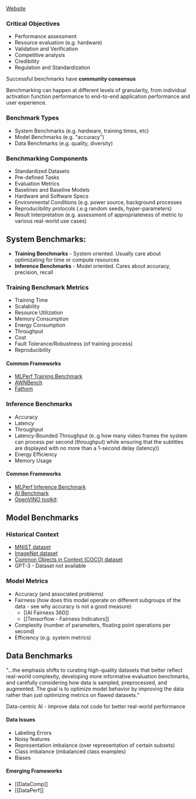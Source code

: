 [Website](https://mlsysbook.ai/contents/benchmarking/benchmarking.html)

### Critical Objectives
* Performance assessment
* Resource evaluation (e.g. hardware)
* Validation and Verification
* Competitive analysis
* Credibility
* Regulation and Standardization 

Successful benchmarks have **community consensus**

Benchmarking can happen at different levels of granularity,  from individual activation function performance to end-to-end application performance and user experience. 
### Benchmark Types
+ System Benchmarks (e.g. hardware, training times, etc)
+ Model Benchmarks (e.g. "accuracy")
+ Data Benchmarks (e.g. quality, diversity)

### Benchmarking Components
+ Standardized Datasets
+ Pre-defined Tasks
+ Evaluation Metrics
+ Baselines and Baseline Models
+ Hardware and Software Specs
+ Environmental Conditions (e.g. power source, background processes
+ Reproducibility protocols (.e.g random seeds, hyper-parameters)
+ Result Interpretation (e.g. assessment of appropriateness of metric to various real-world use cases) 

## System Benchmarks: 
+ **Training Benchmarks** - System oriented. Usually care about optimizating for time or compute resources
+ **Inference Benchmarks**  - Model oriented. Cares about accuracy, precision, recall

### Training Benchmark Metrics
+ Training Time
+ Scalability
+ Resource Utilization
+ Memory Consumption
+ Energy Consumption
+ Throughput
+ Cost
+ Fault Tolerance/Robustness (of training process)
+ Reproducibility

#### Common Frameworks
+ [MLPerf Training Benchmark](https://github.com/mlcommons/training)
+ [AWNBench](https://dawn.cs.stanford.edu/benchmark/)
+ [Fathom](https://github.com/rdadolf/fathom)

### Inference Benchmarks
+ Accuracy
+ Latency
+ Throughput
+ Latency-Bounded Throughput (e..g how many video frames the system can process per second (throughput) while ensuring that the subtitles are displayed with no more than a 1-second delay (latency))
+ Energy Efficiency
+ Memory Usage

#### Common Frameworks
+ [MLPerf Inference Benchmark](https://github.com/mlcommons/inference)
+ [AI Benchmark](https://ai-benchmark.com/)
+ [OpenVINO toolkit](https://www.intel.com/content/www/us/en/developer/tools/openvino-toolkit/overview.html):

## Model Benchmarks
### Historical Context
+ [MNIST dataset](https://www.tensorflow.org/datasets/catalog/mnist)
+ [ImageNet dataset](https://www.tensorflow.org/datasets/catalog/imagenet2012)
+ [Common Objects in Context (COCO) dataset](https://cocodataset.org/)
+ GPT-3 - Dataset not available

### Model Metrics
+ Accuracy (and associated problems)
+ Fairness (how does this model operate on different subgroups of the data - see why accuracy is not a good measure)
	+ [[AI Fairness 360]]
	+ [[Tensorflow - Fairness Indicators]]
+ Complexity (number of parameters, floating point operations per second)
+ Efficiency (e.g. system metrics)

## Data Benchmarks
"...the emphasis shifts to curating high-quality datasets that better reflect real-world complexity, developing more informative evaluation benchmarks, and carefully considering how data is sampled, preprocessed, and augmented. The goal is to optimize model behavior by improving the data rather than just optimizing metrics on flawed datasets."

Data-centric AI - improve data not code for better real-world performance
#### Data Issues
+ Labeling Errors
+ Noisy features
+ Representation imbalance (over representation of certain subsets)
+ Class imbalance (imbalanced class examples)
+ Biases

#### Emerging Frameworks
+ [[DataComp]]
+ [[DataPerf]] 

